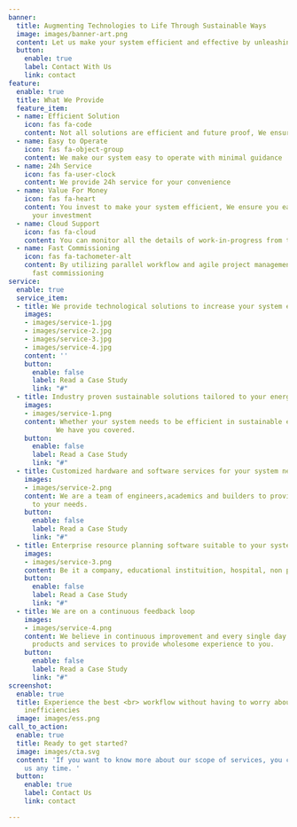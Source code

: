 ```yaml
---
banner:
  title: Augmenting Technologies to Life Through Sustainable Ways
  image: images/banner-art.png
  content: Let us make your system efficient and effective by unleashing proper technologies
  button:
    enable: true
    label: Contact With Us
    link: contact
feature:
  enable: true
  title: What We Provide
  feature_item:
  - name: Efficient Solution
    icon: fas fa-code
    content: Not all solutions are efficient and future proof, We ensure both
  - name: Easy to Operate
    icon: fas fa-object-group
    content: We make our system easy to operate with minimal guidance
  - name: 24h Service
    icon: fas fa-user-clock
    content: We provide 24h service for your convenience
  - name: Value For Money
    icon: fas fa-heart
    content: You invest to make your system efficient, We ensure you earn more than
      your investment
  - name: Cloud Support
    icon: fas fa-cloud
    content: You can monitor all the details of work-in-progress from the cloud
  - name: Fast Commissioning
    icon: fas fa-tachometer-alt
    content: By utilizing parallel workflow and agile project management, We ensure
      fast commissioning
service:
  enable: true
  service_item:
  - title: We provide technological solutions to increase your system efficiency
    images:
    - images/service-1.jpg
    - images/service-2.jpg
    - images/service-3.jpg
    - images/service-4.jpg
    content: ''
    button:
      enable: false
      label: Read a Case Study
      link: "#"
  - title: Industry proven sustainable solutions tailored to your energy problem
    images:
    - images/service-1.png
    content: Whether your system needs to be efficient in sustainable energy generation, storage or usage, 
            We have you covered.
    button:
      enable: false
      label: Read a Case Study
      link: "#"
  - title: Customized hardware and software services for your system needs
    images:
    - images/service-2.png
    content: We are a team of engineers,academics and builders to provide you the best EPC service according
      to your needs.
    button:
      enable: false
      label: Read a Case Study
      link: "#"
  - title: Enterprise resource planning software suitable to your system/ organization requirements.
    images:
    - images/service-3.png
    content: Be it a company, educational instituition, hospital, non profit; There is a customized ERP solution for you.
    button:
      enable: false
      label: Read a Case Study
      link: "#"
  - title: We are on a continuous feedback loop
    images:
    - images/service-4.png
    content: We believe in continuous improvement and every single day we are improving our
      products and services to provide wholesome experience to you.
    button:
      enable: false
      label: Read a Case Study
      link: "#"
screenshot:
  enable: true
  title: Experience the best <br> workflow without having to worry about your system
    inefficiencies
  image: images/ess.png
call_to_action:
  enable: true
  title: Ready to get started?
  image: images/cta.svg
  content: 'If you want to know more about our scope of services, you can contact
    us any time. '
  button:
    enable: true
    label: Contact Us
    link: contact

---
```

